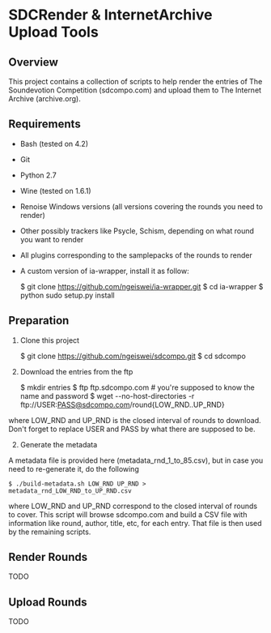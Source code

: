 SDCRender & InternetArchive Upload Tools
========================================

Overview
--------

This project contains a collection of scripts to help render the
entries of The Soundevotion Competition (sdcompo.com) and upload them
to The Internet Archive (archive.org).

Requirements
------------

- Bash (tested on 4.2)

- Git

- Python 2.7

- Wine (tested on 1.6.1)

- Renoise Windows versions (all versions covering the rounds you need
  to render)

- Other possibly trackers like Psycle, Schism, depending on what round
  you want to render

- All plugins corresponding to the samplepacks of the rounds to render

- A custom version of ia-wrapper, install it as follow:

    $ git clone https://github.com/ngeiswei/ia-wrapper.git
    $ cd ia-wrapper
    $ python sudo setup.py install

Preparation
-----------

1. Clone this project

    $ git clone https://github.com/ngeiswei/sdcompo.git
    $ cd sdcompo

1. Download the entries from the ftp

    $ mkdir entries
    $ ftp ftp.sdcompo.com # you're supposed to know the name and password
    $ wget --no-host-directories -r ftp://USER:PASS@sdcompo.com/round{LOW_RND..UP_RND}

where LOW_RND and UP_RND is the closed interval of rounds to
download. Don't forget to replace USER and PASS by what there are
supposed to be.

2. Generate the metadata

A metadata file is provided here (metadata_rnd_1_to_85.csv), but in
case you need to re-generate it, do the following

    $ ./build-metadata.sh LOW_RND UP_RND > metadata_rnd_LOW_RND_to_UP_RND.csv

where LOW_RND and UP_RND correspond to the closed interval of rounds
to cover. This script will browse sdcompo.com and build a CSV file
with information like round, author, title, etc, for each entry. That
file is then used by the remaining scripts.

Render Rounds
-------------

TODO

Upload Rounds
-------------

TODO
